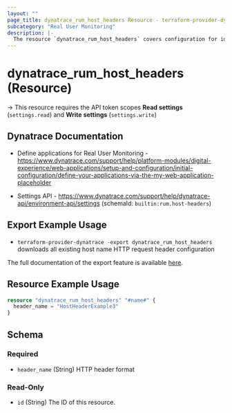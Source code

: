 ```yaml
---
layout: ""
page_title: dynatrace_rum_host_headers Resource - terraform-provider-dynatrace"
subcategory: "Real User Monitoring"
description: |-
  The resource `dynatrace_rum_host_headers` covers configuration for identifying host names for real user monitoring
---
```


# dynatrace_rum_host_headers (Resource)

-> This resource requires the API token scopes **Read settings** (`settings.read`) and **Write settings** (`settings.write`)

## Dynatrace Documentation

- Define applications for Real User Monitoring - https://www.dynatrace.com/support/help/platform-modules/digital-experience/web-applications/setup-and-configuration/initial-configuration/define-your-applications-via-the-my-web-application-placeholder

- Settings API - https://www.dynatrace.com/support/help/dynatrace-api/environment-api/settings (schemaId: `builtin:rum.host-headers`)

## Export Example Usage

- `terraform-provider-dynatrace -export dynatrace_rum_host_headers` downloads all existing host name HTTP request header configuration

The full documentation of the export feature is available [here](https://registry.terraform.io/providers/dynatrace-oss/dynatrace/latest/docs/guides/export-v2).

## Resource Example Usage

```terraform
resource "dynatrace_rum_host_headers" "#name#" {
  header_name = "HostHeaderExample3"
}
```

<!-- schema generated by tfplugindocs -->
## Schema

### Required

- `header_name` (String) HTTP header format

### Read-Only

- `id` (String) The ID of this resource.
 